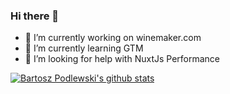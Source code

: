 ### Hi there 👋

- 🔭 I’m currently working on winemaker.com
- 🌱 I’m currently learning GTM
- 🤔 I’m looking for help with NuxtJs Performance

[![Bartosz Podlewski's github stats](https://github-readme-stats.vercel.app/api?username=podlebar&count_private=true&show_icons=true&theme=dracula)](https://github.com/podlebar)
